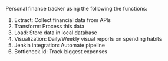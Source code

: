 Personal finance tracker using the following the functions:

1. Extract: Collect financial data from APIs
2. Transform: Process this data
3. Load: Store data in local database
4. Visualization: Daily/Weekly visual reports on spending habits
5. Jenkin integration: Automate pipeline
6. Bottleneck id: Track biggest expenses